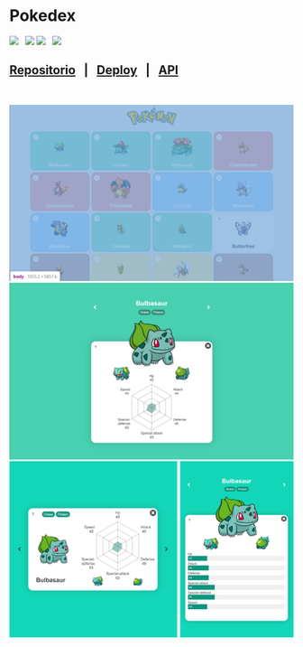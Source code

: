 # Pokedex

<div>
<img src="https://img.icons8.com/color/32/undefined/javascript--v1.png"/>&nbsp;&nbsp;
<img src="https://img.icons8.com/color/32/undefined/html-5--v1.png"/>
<img src="https://img.icons8.com/color/32/undefined/css3.png"/>&nbsp;&nbsp;
<img src="https://axios-http.com/assets/favicon.ico" width='28'/>&nbsp;&nbsp;
</div>

## [Repositorio](https://github.com/luisangelsalcedo/pokedex) &nbsp;&nbsp;|&nbsp;&nbsp; [Deploy](https://luisangelsalcedo.github.io/pokedex/) &nbsp;&nbsp;|&nbsp;&nbsp; [API](https://pokeapi.co/api/v2/pokemon)

<br/>

![](./asset/img/screen1.png)
![](./asset/img/screen2.png)
![](./asset/img/screen3.png)
